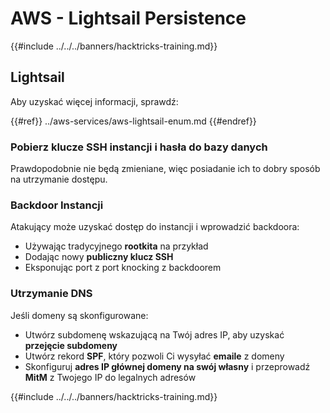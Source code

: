 # AWS - Lightsail Persistence

{{#include ../../../banners/hacktricks-training.md}}

## Lightsail

Aby uzyskać więcej informacji, sprawdź:

{{#ref}}
../aws-services/aws-lightsail-enum.md
{{#endref}}

### Pobierz klucze SSH instancji i hasła do bazy danych

Prawdopodobnie nie będą zmieniane, więc posiadanie ich to dobry sposób na utrzymanie dostępu.

### Backdoor Instancji

Atakujący może uzyskać dostęp do instancji i wprowadzić backdoora:

- Używając tradycyjnego **rootkita** na przykład
- Dodając nowy **publiczny klucz SSH**
- Eksponując port z port knocking z backdoorem

### Utrzymanie DNS

Jeśli domeny są skonfigurowane:

- Utwórz subdomenę wskazującą na Twój adres IP, aby uzyskać **przejęcie subdomeny**
- Utwórz rekord **SPF**, który pozwoli Ci wysyłać **emaile** z domeny
- Skonfiguruj **adres IP głównej domeny na swój własny** i przeprowadź **MitM** z Twojego IP do legalnych adresów

{{#include ../../../banners/hacktricks-training.md}}
